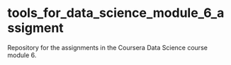 # tools_for_data_science_module_6_assigment
Repository for the assignments in the Coursera Data Science course module 6.

